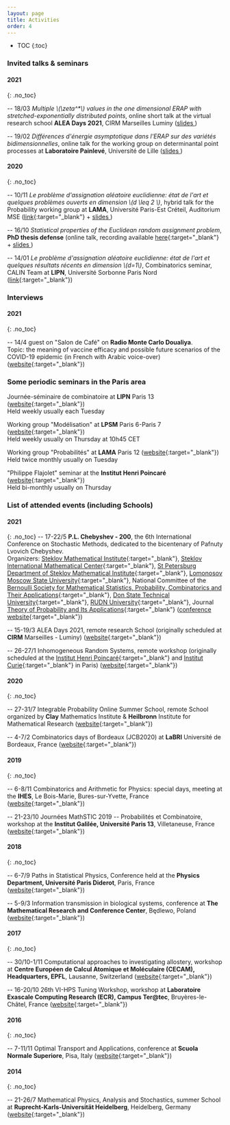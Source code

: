 ```yaml
---
layout: page
title: Activities
order: 4
---
```


- TOC
{:toc}


<!--## Events not to be missed
**5/2020** WIP ([link](https://jcb2020.labri.fr/){:target="_blank"})

**4/2020** WIP ([link](https://jcb2020.labri.fr/){:target="_blank"})
-->

### Invited talks & seminars

#### 2021
{: .no_toc}

-- 18/03 _Multiple \\(\zeta^*\\) values in the one dimensional ERAP with stretched-exponentially distributed points_, online short talk at the virtual research school **ALEA Days 2021**, CIRM Marseilles Luminy (<a href="{{  site.baseurl }}downloads/ALEA2021_MZSVs_ERAP_final.pdf" target="\_blank">slides <i class="fa fa-file-pdf-o" aria-hidden="true"></i></a>)


-- 19/02 _Différences d'énergie asymptotique dans l'ERAP sur des variétés bidimensionnelles_, online talk for the working group on determinantal point processes at **Laboratoire Painlevé**, Université de Lille (<a href="{{  site.baseurl }}downloads/erap22-Lille-finalv2.pdf" target="\_blank">slides <i class="fa fa-file-pdf-o" aria-hidden="true"></i></a>)



#### 2020
{: .no_toc}

-- 10/11 _Le problème d'assignation aléatoire euclidienne: état de l'art et quelques problèmes ouverts en dimension \\(d \leq 2 \\)_, hybrid talk for the Probability working group at **LAMA**, Université Paris-Est Créteil, Auditorium MSE ([link](https://lama.u-pem.fr/evenements/seminaire/groupe_de_travail_probabilites/le_probleme_dassignation_aleatoire_euclidienne){:target="_blank"} + <a href="{{  site.baseurl }}assets/slides_ERAP_fr_nov10.pdf" target="\_blank">slides <i class="fa fa-file-pdf-o" aria-hidden="true"></i></a>)

-- 16/10 _Statistical properties of the Euclidean random assignment problem_, **PhD thesis defense** (online talk, recording available [here](https://eu.bbcollab.com/recording/e2afdc2198204451bd3bf8c7de4f1ec7){:target="_blank"} + <a href="{{  site.baseurl }}assets/slides_ERAP_1610.pdf" target="\_blank">slides <i class="fa fa-file-pdf-o" aria-hidden="true"></i></a>)


-- 14/01 _Le problème d'assignation aléatoire euclidienne: état de l'art et quelques résultats récents en dimension \\(d=1\\)_, Combinatorics seminar, CALIN Team at **LIPN**, Université Sorbonne Paris Nord ([link](https://lipn.univ-paris13.fr/~banderier/Seminaires/){:target="_blank"})


### Interviews


#### 2021
{: .no_toc}

-- 14/4 guest on "Salon de Café" on **Radio Monte Carlo Doualiya**.<br/> Topic: the meaning of vaccine efficacy and possible future scenarios of the COVID-19 epidemic (in French with Arabic voice-over) ([website](https://mc-d.co/1b5W){:target="_blank"})


### Some periodic seminars in the Paris area

Journée-séminaire de combinatoire at **LIPN** Paris 13 ([website](https://lipn.univ-paris13.fr/~banderier/Seminaires/){:target="_blank"}) <br/> Held weekly usually each Tuesday

Working group "Modélisation" at **LPSM** Paris 6-Paris 7 ([website](https://www.lpsm.paris/semoa/gdt){:target="_blank"})<br/> Held weekly usually on Thursday at 10h45 CET

Working group "Probabilités" at **LAMA** Paris 12 ([website](https://lama.u-pem.fr/evenements/seminaire/groupe_de_travail_probabilites){:target="_blank"}) <br/> Held twice monthly usually on Tuesday


"Philippe Flajolet" seminar at the **Institut Henri Poincaré** ([website](http://semflajolet.math.cnrs.fr/){:target="_blank"}) <br/> Held bi-monthly usually on Thursday


### List of attended events (including Schools)


#### 2021
{: .no_toc}
-- 17-22/5 **P.L. Chebyshev - 200**, the 6th International Conference on Stochastic Methods, dedicated to the bicentenary of Pafnuty Lvovich Chebyshev. <br/> Organizers: [Steklov Mathematical Institute](http://www.mi-ras.ru/?l=1){:target="_blank"}, [Steklov International Mathematical Center](http://simc.mi-ras.ru/eng/){:target="_blank"}, [St Petersburg Department of Steklov Mathematical
Institute](http://www.pdmi.ras.ru/eng/institut/institut.php){:target="_blank"}, [Lomonosov Moscow State University](https://www.msu.ru/en/){:target="_blank"}, National
Committee of the [Bernoulli Society for Mathematical Statistics, Probability,
Combinatorics and Their Applications](http://www.bernoulli-society.org/){:target="_blank"}, [Don State Technical University](https://donstu.ru/en/){:target="_blank"}, [RUDN University](http://eng.rudn.ru/){:target="_blank"}, Journal [Theory of Probability and Its Applications](https://www.siam.org/publications/journals/theory-of-probability-and-its-applications-tvp){:target="_blank"} ([conference website](http://www.mathnet.ru/eng/conf1902){:target="_blank"})


-- 15-19/3 ALEA Days 2021, remote research School (originally scheduled at **CIRM** Marseilles - Luminy) ([website](http://gt-alea.math.cnrs.fr/alea2021/){:target="_blank"})


-- 26-27/1 Inhomogeneous Random Systems, remote workshop (originally scheduled at the [Institut Henri Poincaré](http://www.ihp.fr/){:target="_blank"} and [Institut Curie](https://curie.fr/){:target="_blank"} in Paris) ([website](http://irs.math.cnrs.fr/2021/){:target="_blank"})



#### 2020
{: .no_toc}


-- 27-31/7 Integrable Probability Online Summer School, remote School organized by **Clay** Mathematics Institute & **Heilbronn** Institute for Mathematical Research ([website](https://www.claymath.org/events/cmi-himr-integrable-probability-summer-school){:target="_blank"})

-- 4-7/2 Combinatorics days of Bordeaux (JCB2020) at **LaBRI** Université de Bordeaux, France ([website](https://jcb2020.labri.fr/){:target="_blank"})


#### 2019
{: .no_toc}

-- 6-8/11 Combinatorics and Arithmetic for Physics: special days, meeting at the **IHES**, Le Bois-Marie, Bures-sur-Yvette, France
([website](https://indico.math.cnrs.fr/event/5243/overview){:target="_blank"})

-- 21-23/10 Journées MathSTIC 2019 -- Probabilités et Combinatoire, workshop at the **Institut Galilée, Université Paris 13**, Villetaneuse, France
([website](https://mathstic.univ-paris13.fr/journees-mathSTIC-2019/index.html){:target="_blank"})


#### 2018
{: .no_toc}

-- 6-7/9 Paths in Statistical Physics,
Conference held at the **Physics Department, Université Paris Diderot**, Paris, France ([website](http://www.msc.univ-paris-diderot.fr/peliti2018){:target="_blank"})


-- 5-9/3 Information transmission in biological systems,
conference at **The Mathematical Research and Conference Center**, Będlewo, Poland
([website](https://www.impan.pl/en/activities/banach-center/conferences/18-sstransmission){:target="_blank"})


#### 2017
{: .no_toc}

-- 30/10-1/11 Computational approaches to investigating allostery, workshop at **Centre Européen de Calcul Atomique et Moléculaire (CECAM), Headquarters, EPFL**, Lausanne, Switzerland
([website](https://www.cecam.org/workshop-1414.html){:target="_blank"})

-- 16-20/10 26th VI-HPS Tuning Workshop, workshop at **Laboratoire Exascale Computing Research (ECR), Campus Ter@tec**, Bruyères-le-Châtel, France ([website](http://www.vi-hps.org/training/tws/tw26.html){:target="_blank"})


#### 2016
{: .no_toc}

-- 7-11/11 Optimal Transport and Applications, conference at **Scuola Normale Superiore**, Pisa, Italy ([website](http://webtheory.sns.it/optimal-transport/index.php){:target="_blank"})

#### 2014
{: .no_toc}

-- 21-26/7 Mathematical Physics, Analysis and Stochastics, summer School at **Ruprecht-Karls-Universität Heidelberg**, Heidelberg, Germany
([website](http://www.thphys.uni-heidelberg.de/~salmhofer/summerschool-2014/summer-school-2014.html){:target="_blank"})
